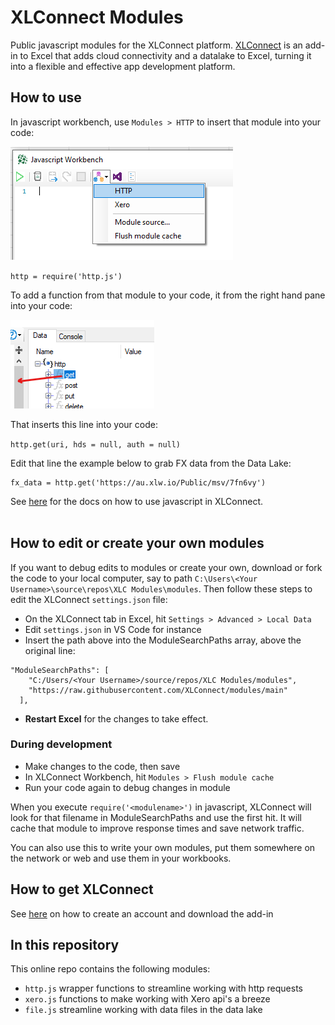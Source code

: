 # XLConnect Modules
Public javascript modules for the XLConnect platform. 
[XLConnect](https://www.xlconnect.net) is an add-in to Excel that adds cloud connectivity and a datalake to Excel, turning it into a flexible and effective app development platform. 

## How to use 
In javascript workbench, use `Modules > HTTP` to insert that module into your code: 

![](InsertModule.png)

`http = require('http.js')`

To add a function from that module to your code, it from the right hand pane into your code: 

![](DragModulesFunction.png)

That inserts this line into your code:

`http.get(uri, hds = null, auth = null)`

Edit that line the example below to grab FX data from the Data Lake:

```
fx_data = http.get('https://au.xlw.io/Public/msv/7fn6vy')
```

See [here](http://docs.xlconnect.net/javascript/) for the docs on how to use javascript in XLConnect. 
<br/>
<br/>

## How to edit or  create your own modules
If you want to debug edits to modules or create your own, download or fork the code to your local computer, say to path `C:\Users\<Your Username>\source\repos\XLC Modules\modules`. 
Then follow these steps to edit the XLConnect `settings.json` file:

* On the XLConnect tab in Excel, hit `Settings > Advanced > Local Data`
* Edit `settings.json` in VS Code for instance
* Insert the path above into the ModuleSearchPaths array, above the original line:
```
"ModuleSearchPaths": [
    "C:/Users/<Your Username>/source/repos/XLC Modules/modules",
    "https://raw.githubusercontent.com/XLConnect/modules/main"
  ],
```

* **Restart Excel** for the changes to take effect. 

### During development
* Make changes to the code, then save 
* In XLConnect Workbench, hit `Modules > Flush module cache`
* Run your code again to debug changes in module

When you execute `require('<modulename>')` in javascript, XLConnect will look for that filename in ModuleSearchPaths and use the first hit. It will cache that module to improve response times and save network traffic.

You can also use this to write your own modules, put them somewhere on the network or web and use them in your workbooks. 


## How to get XLConnect 
See [here](http://docs.xlconnect.net/) on how to create an account and download the add-in 

## In this repository
This online repo contains the following modules:
* `http.js` wrapper functions to streamline working with http requests 
* `xero.js` functions to make working with Xero api's a breeze
* `file.js` streamline working with data files in the data lake 

